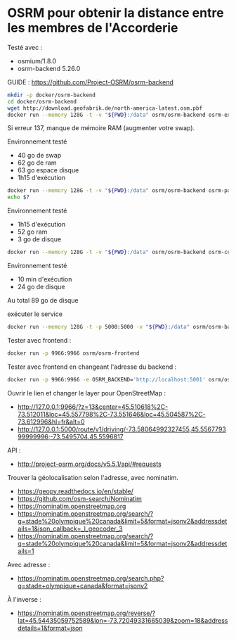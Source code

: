 # OSRM pour obtenir la distance entre les membres de l'Accorderie

Testé avec :

- osmium/1.8.0
- osrm-backend 5.26.0

GUIDE : https://github.com/Project-OSRM/osrm-backend

```bash
mkdir -p docker/osrm-backend
cd docker/osrm-backend
wget http://download.geofabrik.de/north-america-latest.osm.pbf
docker run --memory 128G -t -v "${PWD}:/data" osrm/osrm-backend osrm-extract -p /opt/car.lua /data/north-america-latest.osm.pbf;echo $?
```

Si erreur 137, manque de mémoire RAM (augmenter votre swap).

Environnement testé

- 40 go de swap
- 62 go de ram
- 63 go espace disque
- 1h15 d'exécution

```bash
docker run --memory 128G -t -v "${PWD}:/data" osrm/osrm-backend osrm-partition /data/north-america-latest.osm
echo $?

```

Environnement testé

- 1h15 d'exécution
- 52 go ram
- 3 go de disque

```bash
docker run --memory 128G -t -v "${PWD}:/data" osrm/osrm-backend osrm-customize /data/north-america-latest.osm;echo $?
```

Environnement testé

- 10 min d'exécution
- 24 go de disque

Au total 89 go de disque

exécuter le service

```bash
docker run --memory 128G -t -p 5000:5000 -v "${PWD}:/data" osrm/osrm-backend osrm-routed --algorithm mld /data/north-america-latest.osm
```

Tester avec frontend :

```bash
docker run -p 9966:9966 osrm/osrm-frontend
```

Tester avec frontend en changeant l'adresse du backend :

```bash
docker run -p 9966:9966 -e OSRM_BACKEND='http://localhost:5001' osrm/osrm-frontend
```

Ouvrir le lien et changer le layer pour OpenStreetMap :

- http://127.0.0.1:9966/?z=13&center=45.510618%2C-73.512011&loc=45.557798%2C-73.551646&loc=45.504587%2C-73.612996&hl=fr&alt=0
- http://127.0.0.1:5000/route/v1/driving/-73.58064992327455,45.556779399999996;-73.5495704,45.5596817

API :

- http://project-osrm.org/docs/v5.5.1/api/#requests

Trouver la géolocalisation selon l'adresse, avec nominatim.

- https://geopy.readthedocs.io/en/stable/
- https://github.com/osm-search/Nominatim
- https://nominatim.openstreetmap.org
- https://nominatim.openstreetmap.org/search/?q=stade%20olympique%20canada&limit=5&format=jsonv2&addressdetails=1&json_callback=_l_geocoder_3
- https://nominatim.openstreetmap.org/search/?q=stade%20olympique%20canada&limit=5&format=jsonv2&addressdetails=1

Avec adresse :

- https://nominatim.openstreetmap.org/search.php?q=stade+olympique+canada&format=jsonv2

À l'inverse :

- https://nominatim.openstreetmap.org/reverse/?lat=45.54435059752589&lon=-73.72049331665039&zoom=18&addressdetails=1&format=json